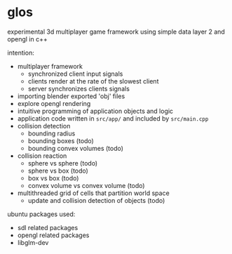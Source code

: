 # glos

experimental 3d multiplayer game framework using simple data layer 2 and opengl in c++

intention:
* multiplayer framework
  - synchronized client input signals
  - clients render at the rate of the slowest client
  - server synchronizes clients signals
* importing blender exported 'obj' files
* explore opengl rendering
* intuitive programming of application objects and logic
* application code written in `src/app/` and included by `src/main.cpp`
* collision detection
  - bounding radius
  - bounding boxes (todo)
  - bounding convex volumes (todo)
* collision reaction
  - sphere vs sphere (todo)
  - sphere vs box (todo)
  - box vs box (todo)
  - convex volume vs convex volume (todo)
* multithreaded grid of cells that partition world space
  - update and collision detection of objects (todo)

ubuntu packages used:
* sdl related packages
* opengl related packages
* libglm-dev
